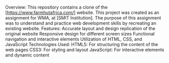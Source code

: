 Overview:
This repository contains a clone of the [https://www.farmhutafrica.com/] website.
This project was created as an assignment for WMA, 
at [SMIT Institution]. The purpose of this assignment was to understand 
and practice web development skills by recreating an existing website.
Features:
Accurate layout and design replication of the original website
Responsive design for different screen sizes
Functional navigation and interactive elements
Utilization of HTML, CSS, and JavaScript
Technologies Used:
HTML5: For structuring the content of the web pages
CSS3: For styling and layout
JavaScript: For interactive elements and dynamic content
